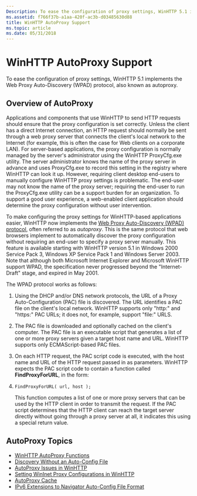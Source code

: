 ```yaml
---
Description: To ease the configuration of proxy settings, WinHTTP 5.1 implements the Web Proxy Auto-Discovery (WPAD) protocol, also known as autoproxy.
ms.assetid: f766f37b-a1aa-420f-ac3b-d03485630d88
title: WinHTTP AutoProxy Support
ms.topic: article
ms.date: 05/31/2018
---
```


# WinHTTP AutoProxy Support

To ease the configuration of proxy settings, WinHTTP 5.1 implements the Web Proxy Auto-Discovery (WPAD) protocol, also known as autoproxy.

## Overview of AutoProxy

Applications and components that use WinHTTP to send HTTP requests should ensure that the proxy configuration is set correctly. Unless the client has a direct Internet connection, an HTTP request should normally be sent through a web proxy server that connects the client's local network to the Internet (for example, this is often the case for Web clients on a corporate LAN). For server-based applications, the proxy configuration is normally managed by the server's administrator using the WinHTTP ProxyCfg.exe utility. The server administrator knows the name of the proxy server in advance and uses ProxyCfg.exe to record this setting in the registry where WinHTTP can look it up. However, requiring client desktop end-users to manually configure WinHTTP proxy settings is problematic. The end-user may not know the name of the proxy server; requiring the end-user to run the ProxyCfg.exe utility can be a support burden for an organization. To support a good user experience, a web-enabled client application should determine the proxy configuration without user intervention.

To make configuring the proxy settings for WinHTTP-based applications easier, WinHTTP now implements the [Web Proxy Auto-Discovery (WPAD) protocol](https://go.microsoft.com/fwlink/p/?linkid=84573), often referred to as *autoproxy*. This is the same protocol that web browsers implement to automatically discover the proxy configuration without requiring an end-user to specify a proxy server manually. This feature is available starting with WinHTTP version 5.1 in Windows 2000 Service Pack 3, Windows XP Service Pack 1 and Windows Server 2003. Note that although both Microsoft Internet Explorer and Microsoft WinHTTP support WPAD, the specification never progressed beyond the "Internet-Draft" stage, and expired in May 2001.

The WPAD protocol works as follows:

1.  Using the DHCP and/or DNS network protocols, the URL of a Proxy Auto-Configuration (PAC) file is discovered. The URL identifies a PAC file on the client's local network. WinHTTP supports only "http:" and "https:" PAC URLs; it does not, for example, support "file:" URLS.
2.  The PAC file is downloaded and optionally cached on the client's computer. The PAC file is an executable script that generates a list of one or more proxy servers given a target host name and URL. WinHTTP supports only ECMAScript-based PAC files.
3.  On each HTTP request, the PAC script code is executed, with the host name and URL of the HTTP request passed in as parameters. WinHTTP expects the PAC script code to contain a function called **FindProxyForURL**, in the form:
4.  ``` syntax
    FindProxyForURL( url, host );
    ```

    This function computes a list of one or more proxy servers that can be used by the HTTP client in order to transmit the request. If the PAC script determines that the HTTP client can reach the target server directly without going through a proxy server at all, it indicates this using a special return value.

## AutoProxy Topics

-   [WinHTTP AutoProxy Functions](winhttp-autoproxy-api.md)
-   [Discovery Without an Auto-Config File](discovery-without-an-auto-config-file.md)
-   [AutoProxy Issues in WinHTTP](autoproxy-issues-in-winhttp.md)
-   [Setting WinInet Proxy Configurations in WinHTTP](setting-wininet-proxy-configurations-in-winhttp.md)
-   [AutoProxy Cache](autoproxy-cache.md)
-   [IPv6 Extensions to Navigator Auto-Config File Format](ipv6-extensions-to-navigator-auto-config-file-format.md)

 

 



